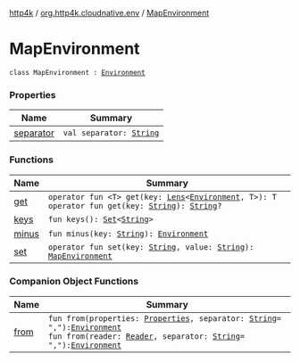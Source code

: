 [http4k](../../index.md) / [org.http4k.cloudnative.env](../index.md) / [MapEnvironment](./index.md)

# MapEnvironment

`class MapEnvironment : `[`Environment`](../-environment/index.md)

### Properties

| Name | Summary |
|---|---|
| [separator](separator.md) | `val separator: `[`String`](https://kotlinlang.org/api/latest/jvm/stdlib/kotlin/-string/index.html) |

### Functions

| Name | Summary |
|---|---|
| [get](get.md) | `operator fun <T> get(key: `[`Lens`](../../org.http4k.lens/-lens/index.md)`<`[`Environment`](../-environment/index.md)`, T>): T`<br>`operator fun get(key: `[`String`](https://kotlinlang.org/api/latest/jvm/stdlib/kotlin/-string/index.html)`): `[`String`](https://kotlinlang.org/api/latest/jvm/stdlib/kotlin/-string/index.html)`?` |
| [keys](keys.md) | `fun keys(): `[`Set`](https://kotlinlang.org/api/latest/jvm/stdlib/kotlin.collections/-set/index.html)`<`[`String`](https://kotlinlang.org/api/latest/jvm/stdlib/kotlin/-string/index.html)`>` |
| [minus](minus.md) | `fun minus(key: `[`String`](https://kotlinlang.org/api/latest/jvm/stdlib/kotlin/-string/index.html)`): `[`Environment`](../-environment/index.md) |
| [set](set.md) | `operator fun set(key: `[`String`](https://kotlinlang.org/api/latest/jvm/stdlib/kotlin/-string/index.html)`, value: `[`String`](https://kotlinlang.org/api/latest/jvm/stdlib/kotlin/-string/index.html)`): `[`MapEnvironment`](./index.md) |

### Companion Object Functions

| Name | Summary |
|---|---|
| [from](from.md) | `fun from(properties: `[`Properties`](https://docs.oracle.com/javase/9/docs/api/java/util/Properties.html)`, separator: `[`String`](https://kotlinlang.org/api/latest/jvm/stdlib/kotlin/-string/index.html)` = ","): `[`Environment`](../-environment/index.md)<br>`fun from(reader: `[`Reader`](https://docs.oracle.com/javase/9/docs/api/java/io/Reader.html)`, separator: `[`String`](https://kotlinlang.org/api/latest/jvm/stdlib/kotlin/-string/index.html)` = ","): `[`Environment`](../-environment/index.md) |
